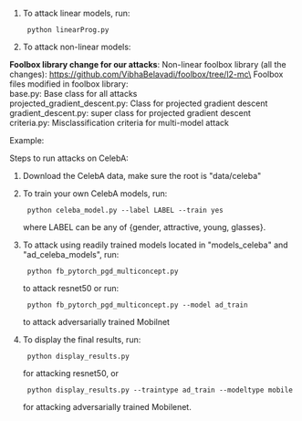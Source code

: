 1. To attack linear models, run: 

        python linearProg.py

2. To attack non-linear models:

**Foolbox library change for our attacks**:
    Non-linear foolbox library (all the changes): https://github.com/VibhaBelavadi/foolbox/tree/l2-mc\
    Foolbox files modified in foolbox library:\
        base.py: Base class for all attacks\
        projected_gradient_descent.py: Class for projected gradient descent\
        gradient_descent.py: super class for projected gradient descent\
        criteria.py: Misclassification criteria for multi-model attack

Example:

Steps to run attacks on CelebA:

1. Download the CelebA data, make sure the root is "data/celeba"

2. To train your own CelebA models, run: 

        python celeba_model.py --label LABEL --train yes 

   where LABEL can be any of {gender, attractive, young, glasses}.

3. To attack using readily trained models located in "models_celeba" and "ad_celeba_models", run: 

        python fb_pytorch_pgd_multiconcept.py 

   to attack resnet50 or run: 

        python fb_pytorch_pgd_multiconcept.py --model ad_train 

   to attack adversarially trained Mobilnet

4. To display the final results, run:

        python display_results.py 

   for attacking resnet50, or  

        python display_results.py --traintype ad_train --modeltype mobile

   for attacking adversarially trained Mobilenet. 

